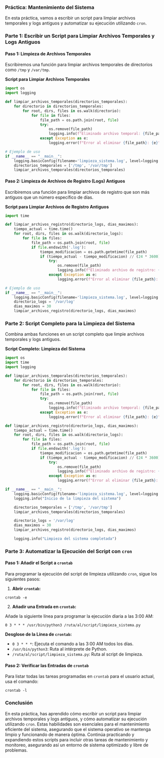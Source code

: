 ### Práctica: Mantenimiento del Sistema

En esta práctica, vamos a escribir un script para limpiar archivos temporales y logs antiguos y automatizar su ejecución utilizando `cron`.

### Parte 1: Escribir un Script para Limpiar Archivos Temporales y Logs Antiguos

#### Paso 1: Limpieza de Archivos Temporales

Escribiremos una función para limpiar archivos temporales de directorios como `/tmp` y `/var/tmp`.

**Script para Limpiar Archivos Temporales**

```python
import os
import logging

def limpiar_archivos_temporales(directorios_temporales):
    for directorio in directorios_temporales:
        for root, dirs, files in os.walk(directorio):
            for file in files:
                file_path = os.path.join(root, file)
                try:
                    os.remove(file_path)
                    logging.info(f"Eliminado archivo temporal: {file_path}")
                except Exception as e:
                    logging.error(f"Error al eliminar {file_path}: {e}")

# Ejemplo de uso
if __name__ == "__main__":
    logging.basicConfig(filename='limpieza_sistema.log', level=logging.INFO, format='%(asctime)s - %(levelname)s - %(message)s')
    directorios_temporales = ['/tmp', '/var/tmp']
    limpiar_archivos_temporales(directorios_temporales)
```

#### Paso 2: Limpieza de Archivos de Registro (Logs) Antiguos

Escribiremos una función para limpiar archivos de registro que son más antiguos que un número específico de días.

**Script para Limpiar Archivos de Registro Antiguos**

```python
import time

def limpiar_archivos_registro(directorio_logs, dias_maximos):
    tiempo_actual = time.time()
    for root, dirs, files in os.walk(directorio_logs):
        for file in files:
            file_path = os.path.join(root, file)
            if file.endswith('.log'):
                tiempo_modificacion = os.path.getmtime(file_path)
                if (tiempo_actual - tiempo_modificacion) // (24 * 3600) >= dias_maximos:
                    try:
                        os.remove(file_path)
                        logging.info(f"Eliminado archivo de registro: {file_path}")
                    except Exception as e:
                        logging.error(f"Error al eliminar {file_path}: {e}")

# Ejemplo de uso
if __name__ == "__main__":
    logging.basicConfig(filename='limpieza_sistema.log', level=logging.INFO, format='%(asctime)s - %(levelname)s - %(message)s')
    directorio_logs = '/var/log'
    dias_maximos = 30
    limpiar_archivos_registro(directorio_logs, dias_maximos)
```

### Parte 2: Script Completo para la Limpieza del Sistema

Combina ambas funciones en un script completo que limpie archivos temporales y logs antiguos.

**Script Completo: Limpieza del Sistema**

```python
import os
import time
import logging

def limpiar_archivos_temporales(directorios_temporales):
    for directorio in directorios_temporales:
        for root, dirs, files in os.walk(directorio):
            for file in files:
                file_path = os.path.join(root, file)
                try:
                    os.remove(file_path)
                    logging.info(f"Eliminado archivo temporal: {file_path}")
                except Exception as e:
                    logging.error(f"Error al eliminar {file_path}: {e}")

def limpiar_archivos_registro(directorio_logs, dias_maximos):
    tiempo_actual = time.time()
    for root, dirs, files in os.walk(directorio_logs):
        for file in files:
            file_path = os.path.join(root, file)
            if file.endswith('.log'):
                tiempo_modificacion = os.path.getmtime(file_path)
                if (tiempo_actual - tiempo_modificacion) // (24 * 3600) >= dias_maximos:
                    try:
                        os.remove(file_path)
                        logging.info(f"Eliminado archivo de registro: {file_path}")
                    except Exception as e:
                        logging.error(f"Error al eliminar {file_path}: {e}")

if __name__ == "__main__":
    logging.basicConfig(filename='limpieza_sistema.log', level=logging.INFO, format='%(asctime)s - %(levelname)s - %(message)s')
    logging.info("Inicio de la limpieza del sistema")

    directorios_temporales = ['/tmp', '/var/tmp']
    limpiar_archivos_temporales(directorios_temporales)

    directorio_logs = '/var/log'
    dias_maximos = 30
    limpiar_archivos_registro(directorio_logs, dias_maximos)

    logging.info("Limpieza del sistema completada")
```

### Parte 3: Automatizar la Ejecución del Script con `cron`

#### Paso 1: Añadir el Script a `crontab`

Para programar la ejecución del script de limpieza utilizando `cron`, sigue los siguientes pasos:

1. **Abrir `crontab`:**

```shell
crontab -e
```

2. **Añadir una Entrada en `crontab`:**

Añade la siguiente línea para programar la ejecución diaria a las 3:00 AM:

```shell
0 3 * * * /usr/bin/python3 /ruta/al/script/limpieza_sistema.py
```

**Desglose de la Línea de `crontab`:**
- `0 3 * * *`: Ejecuta el comando a las 3:00 AM todos los días.
- `/usr/bin/python3`: Ruta al intérprete de Python.
- `/ruta/al/script/limpieza_sistema.py`: Ruta al script de limpieza.

#### Paso 2: Verificar las Entradas de `crontab`

Para listar todas las tareas programadas en `crontab` para el usuario actual, usa el comando:

```shell
crontab -l
```

### Conclusión

En esta práctica, has aprendido cómo escribir un script para limpiar archivos temporales y logs antiguos, y cómo automatizar su ejecución utilizando `cron`. Estas habilidades son esenciales para el mantenimiento eficiente del sistema, asegurando que el sistema operativo se mantenga limpio y funcionando de manera óptima. Continúa practicando y expandiendo estos scripts para incluir otras tareas de mantenimiento y monitoreo, asegurando así un entorno de sistema optimizado y libre de problemas.